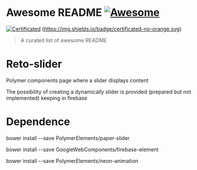 
# Awesome README [![Awesome](https://img.shields.io/badge/certificated-yes-brightgreen.svg)](https://github.com/sindresorhus/awesome)

[![Certificated](https://img.shields.io/badge/certificated-yes-brightgreen.svg)](http://bbva-files.s3.amazonaws.com/cells/bbva-catalog/index.html)
(https://img.shields.io/badge/certificated-no-orange.svg)

> A curated list of awesome README

# Reto-slider
Polymer components page where a slider displays content

The possibility of creating a dynamically slider is provided (prepared but not implemented) keeping in firebase

# Dependence

bower install --save PolymerElements/paper-slider

bower install --save GoogleWebComponents/firebase-element

bower install --save PolymerElements/neon-animation

